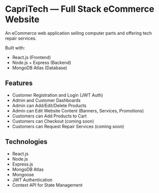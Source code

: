 # CapriTech — Full Stack eCommerce Website

An eCommerce web application selling computer parts and offering tech repair services.

Built with:
- React.js (Frontend)
- Node.js + Express (Backend)
- MongoDB Atlas (Database)

## Features

- Customer Registration and Login (JWT Auth)
- Admin and Customer Dashboards
- Admin can Add/Edit/Delete Products
- Admin can Edit Website Content (Banners, Services, Promotions)
- Customers can Add Products to Cart
- Customers can Checkout (coming soon)
- Customers can Request Repair Services (coming soon)

## Technologies

- React.js
- Node.js
- Express.js
- MongoDB Atlas
- Mongoose
- JWT Authentication
- Context API for State Management
